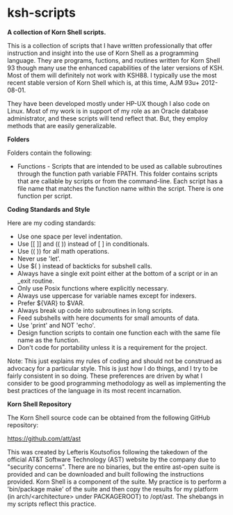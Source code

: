 # ksh-scripts
<b>A collection of Korn Shell scripts.</b>

This is a collection of scripts that I have written professionally that offer instruction and insight into the use of Korn Shell as a programming language.  They are programs, fuctions, and routines written for Korn Shell 93 though many use the enhanced capabilities of the later versions of KSH.  Most of them will definitely not work with KSH88.  I typically use the most recent stable version of Korn Shell which is, at this time, AJM 93u+ 2012-08-01.

They have been developed mostly under HP-UX though I also code on Linux.  Most of my work is in support of my role as an Oracle database administrator, and these scripts will tend reflect that.  But, they employ methods that are easily generalizable.

<b>Folders</b>

Folders contain the following:

- Functions - Scripts that are intended to be used as callable subroutines through the function path variable FPATH.  This folder contains scripts that are callable by scripts or from the command-line.  Each script has a file name that matches the function name within the script.  There is one function per script.

<b>Coding Standards and Style</b>

Here are my coding standards:

- Use one space per level indentation.
- Use [[ ]] and (( )) instead of [  ] in conditionals.
- Use (( )) for all math operations.
- Never use 'let'.
- Use $( ) instead of backticks for subshell calls.
- Always have a single exit point either at the bottom of a script or in an _exit routine.
- Only use Posix functions where explicitly necessary.
- Always use uppercase for variable names except for indexers.
- Prefer ${VAR} to $VAR.
- Always break up code into subroutines in long scripts.
- Feed subshells with here documents for small amounts of data.
- Use 'print' and NOT 'echo'.
- Design function scripts to contain one function each with the same file name as the function.
- Don't code for portability unless it is a requirement for the project.

Note:  This just explains my rules of coding and should not be construed as advocacy for a particular style.  This is just how I do things, and I try to be fairly consistent in so doing.  These preferences are driven by what I consider to be good programming methodology as well as implementing the best practices of the language in its most recent incarnation.

<b>Korn Shell Repository</b>

The Korn Shell source code can be obtained from the following GitHub repository:

https://github.com/att/ast

This was created by Lefteris Koutsofios following the takedown of the official AT&T Software Technology (AST) website by the company due to "security concerns".  There are no binaries, but the entire ast-open suite is provided and can be downloaded and built following the instructions provided.  Korn Shell is a component of the suite.  My practice is to perform a 'bin/package make' of the suite and then copy the results for my platform (in arch/\<architecture\> under PACKAGEROOT) to /opt/ast.  The shebangs in my scripts reflect this practice.
